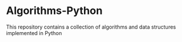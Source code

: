 # Algorithms-Python
This repository contains a collection of algorithms and data structures implemented in Python
